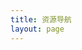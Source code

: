 ```yaml
---
title: 资源导航
layout: page
---
```


<resource class="container"></resource>

<script setup>
import {ref} from "vue"; 
import Resource from "../../.vitepress/views/Resource.vue"; 

</script>

<style scoped>

    .container {
        max-width: 1200px;
        margin: 20px auto;
    }

</style>

